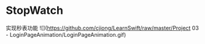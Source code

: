 # StopWatch
实现秒表功能
![](https://github.com/cjiong/LearnSwift/raw/master/Project 03 - LoginPageAnimation/LoginPageAnimation.gif)
